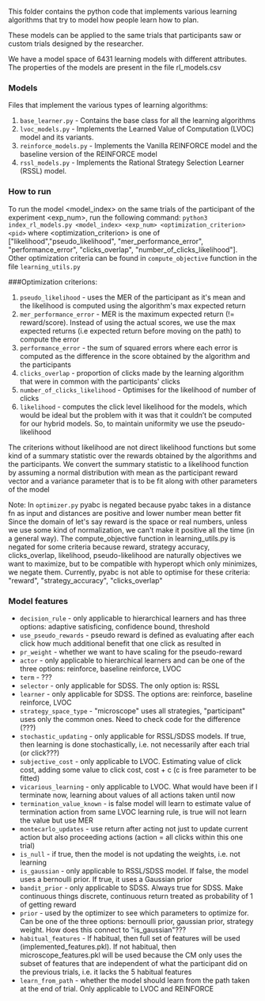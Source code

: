 This folder contains the python code that implements various learning algorithms that try to model how people learn how
to plan.

These models can be applied to the same trials that participants saw or custom trials designed by the researcher.

We have a model space of 6431 learning models with different attributes. The properties of the models are present in the
file rl_models.csv

### Models
Files that implement the various types of learning algorithms:

1. `base_learner.py` - Contains the base class for all the learning algorithms
2. `lvoc_models.py` - Implements the Learned Value of Computation (LVOC) model and its variants.
3. `reinforce_models.py` - Implements the Vanilla REINFORCE model and the baseline version of the REINFORCE model
4. `rssl_models.py` - Implements the Rational Strategy Selection Learner (RSSL) model.


### How to run
To run the model <model_index> on the same trials of the participant <pid> of the experiment <exp_num>, run the
following command:
`python3 index_rl_models.py <model_index> <exp_num> <optimization_criterion> <pid>`
where <optimization_criterion> is one
of ["likelihood","pseudo_likelihood", "mer_performance_error", "performance_error", "clicks_overlap", "number_of_clicks_likelihood"]. Other optimization criteria
can be found in `compute_objective` function in the file `learning_utils.py`

###Optimization criterions:
1. `pseudo_likelihood` - uses the MER of the participant as it's mean and the likelihood is computed using the algorithm's max expected return
2. `mer_performance_error` - MER is the maximum expected return (!= reward/score). Instead of using the actual scores, we use the max expected returns (i.e expected return before moving on the path) to compute the error
3. `performance_error` - the sum of squared errors where each error is computed as the difference in the score obtained by the algorithm and the participants
4. `clicks_overlap` - proportion of clicks made by the learning algorithm that were in common with the participants' clicks
5. `number_of_clicks_likelihood` - Optimises for the likelihood of number of clicks
6. `likelihood` - computes the click level likelihood for the models, which would be ideal but the problem with it was that it couldn’t be computed for our hybrid models. So, to maintain uniformity we use the pseudo-likelihood

The criterions without likelihood are not direct likelihood functions but some kind of a summary statistic over the rewards obtained by the algorithms and the participants.
We convert the summary statistic to a likelihood function by assuming a normal distribution with mean as the participant reward vector and a variance parameter that is to be fit along with other parameters of the model

Note: 
In `optimizer.py` pyabc is negated because pyabc takes in a distance fn as input and distances are positive and lower number mean better fit
Since the domain of let's say reward is the space or real numbers, unless we use some kind of normalization, we can't make it positive all the time (in a general way).
The compute_objective function in learning_utils.py is negated for some criteria because reward, strategy accuracy, clicks_overlap, likelihood, pseudo-likelihood are naturally objectives we want to maximize, but to be compatible with hyperopt which only minimizes, we negate them.
Currently, pyabc is not able to optimise for these criteria: "reward", "strategy_accuracy", "clicks_overlap"

### Model features
* `decision_rule` - only applicable to hierarchical learners and has three options: adaptive satisficing, confidence bound, threshold
* `use_pseudo_rewards` - pseudo reward is defined as evaluating after each click how much additional benefit that one click as resulted in
* `pr_weight` - whether we want to have scaling for the pseudo-reward
* `actor` - only applicable to hierarchical learners and can be one of the three options: reinforce, baseline reinforce, LVOC
* `term` - ???
* `selector` - only applicable for SDSS. The only option is: RSSL
* `learner` - only applicable for SDSS. The options are: reinforce, baseline reinforce, LVOC
* `strategy_space_type` - "microscope" uses all strategies, "participant" uses only the common ones. Need to check code for the difference (???)
* `stochastic_updating` - only applicable for RSSL/SDSS models. If true, then learning is done stochastically, i.e. not necessarily after each trial (or click???)
* `subjective_cost` - only applicable to LVOC. Estimating value of click cost, adding some value to click cost, cost + c (c is free parameter to be fitted)
* `vicarious_learning` - only applicable to LVOC. What would have been if I terminate now, learning about values of all actions taken until now
* `termination_value_known` - is false model will learn to estimate value of termination action from same LVOC learning rule, is true will not learn the value but use MER 
* `montecarlo_updates` - use return after acting not just to update current action but also proceeding actions (action = all clicks within this one trial)
* `is_null` - if true, then the model is not updating the weights, i.e. not learning
* `is_gaussian` - only applicable to RSSL/SDSS model. If false, the model uses a bernoulli prior. If true, it uses a Gaussian prior
* `bandit_prior` - only applicable to SDSS. Always true for SDSS. Make continuous things discrete, continuous return treated as probability of 1 of getting reward
* `prior` - used by the optimizer to see which parameters to optimize for. Can be one of the three options: 
  bernoulli prior, gaussian prior, strategy weight. How does this connect to "is_gaussian"???
* `habitual_features` - If habitual, then full set of features will be used (implemented_features.pkl). If not habitual,
  then microscope_features.pkl will be used because the CM only uses the subset of features that are independent of what the
  participant did on the previous trials, i.e. it lacks the 5 habitual features
* `learn_from_path` - whether the model should learn from the path taken at the end of trial. Only applicable to LVOC and REINFORCE
